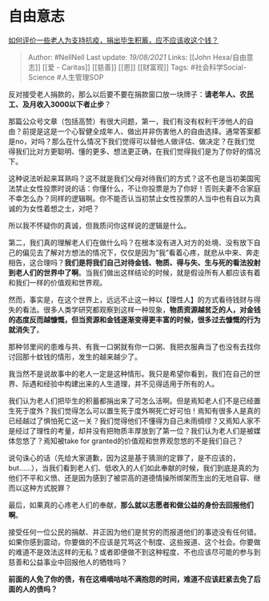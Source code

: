 # 自由意志
[如何评价一些老人为支持抗疫，捐出毕生积蓄，应不应该收这个钱？](https://www.zhihu.com/question/371058387/answer/1011379479)

> Author: #NellNell 
Last update: *19/08/2021* 
Links: [[John Hexa/自由意志]] [[爱 - Caritas]] [[慈善]] [[恩]] [[财富观]]
Tags: #社会科学Social-Science #人生管理SOP 


 
反对接受老人捐款的，那么以后要不要在捐款窗口放一块牌子：**请老年人、农民工、及月收入3000以下者止步**？

那篇公众号文章（包括高赞）有很大问题，第一，我们有没有权利干涉他人的自由？前提是这是一个心智健全成年人、做出并非伤害他人的自由选择。通常答案都是no，对吗？那么在什么情况下我们觉得可以替他人做评估、做决定？在我们觉得我们比对方更聪明、懂的更多、想法更正确，在我们觉得我们是为了你好的情况下。

这种说法听起来耳熟吗？这不就是我们父母对待我们的方式？这不也是当初美国宪法禁止女性投票时说的话：你懂什么，不让你投票是为了你好！否则夫妻不合家庭不幸怎么办？同样的逻辑啊。你不能否认当初禁止女性投票的人当中也有自以为真诚的为女性着想之士，对吧？

所以我不怀疑你的真诚，但我质问你这样说的逻辑是什么。

第二，我们真的理解老人们在做什么吗？在根本没有进入对方的处境、没有放下自己的偏见去了解对方想法的情况下，仅仅是因为“我”看着心疼，就悲从中来、奔走相告，这合理吗？**我们是将我们自己对待金钱、物质、得与失、生与死的看法投射到老人们的世界中了啊**。当我们做出这样结论的时候，就是假设所有人都应该有着和我们一样的价值观和世界观。

然而，事实是，在这个世界上，远远不止这一种以【理性人】的方式看待钱财与得失的看法。很多人类学研究都观察到这样一种现象，**物质资源越贫乏的人，对金钱的态度反而越慷慨，但当资源和金钱逐渐变得更丰富的时候，很多过去慷慨的行为就消失了**。

那种邻里间的患难与共、有我一口粥就有你一口粥、我把衣服典当了也没有去找你讨回那十蚊钱的情形，发生的越来越少了。

我当然不是说故事中的老人一定是这种情形。我只是希望你看到，我们在自己的世界、际遇和经验中构建出来的人生道理，并不见得适用于所有的人。

我们认为老人们把毕生的积蓄都捐出来了可怎么活啊。但是焉知老人们不是已经置生死于度外？我们觉得怎么可以置生死于度外啊死亡好可怕！焉知有很多人是真的已经越过了惧怕死亡这一关？我们觉得他们不懂得为自己未雨绸缪？又焉知人家不是经过了理性的考量，却并没有把物质丰厚放到了第一位？我们认为老人们是被媒体忽悠了？焉知被take for granted的价值观和世界观忽悠的不是我们自己？

说句诛心的话（先给大家道歉，因为这是基于猜测的定罪了，是不应该的，but……），当我们看到老人们、低收入的人们如此奉献的时候，我们到底是真的为他们不平和义愤、还是因为感到了被崇高的道德情操所绑架而生出的无地自容、继而以这种方式脱罪？

最后，如果真的心疼老人们的奉献，**那么就以志愿者和做公益的身份去回报他们啊**。

接受任何一位公民的捐献、并正因为他们是贫穷的而报道他们的事迹没有任何错。如果你感到震动，你要做的不应该是咒骂这个制度、这些报道、这个社会。你要做的难道不是效法这样的无私？或者即便做不到这种程度、不也应该尽可能的参与到慈善和公益事业中回报他人的牺牲吗？

**前面的人免了你的债，有在这嘀嘀咕咕不满抱怨的时间，难道不应该赶紧去免了后面的人的债吗？**